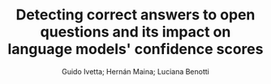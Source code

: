 ---
paperId: 35
author: Guido Ivetta; Hernán Maina; Luciana Benotti
publicationauthor: Ivetta, G. et al.
title: Detecting correct answers to open questions and its impact on language models' confidence scores
pdf: Guido_Ivetta.pdf
poster: --
alt: --
type: Oral
topic: Question Answering
subtopic: Interpretability and Analysis of Models for NLP
link: https://doi.org/10.52591/lxai202406219
conference: naacl
year: 2024
tags: naacl-2024-op
location: Mexico City, Mexico
---